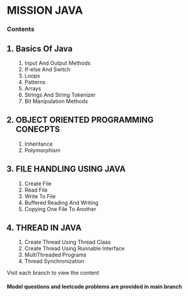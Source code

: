 # MISSION JAVA

<h3>Contents</h3>
<OL>
<h2><LI>Basics Of Java</LI></h2>
  <OL>
    <LI>Input And Output Methods</LI>
    <LI>If-else And Switch</LI>
    <LI>Loops</LI>
    <LI>Patterns</LI>
    <LI>Arrays</LI>
    <LI>Strings And String Tokenizer</LI>
    <LI>Bit Manipulation Methods</LI>
  </OL>
  <h2><LI>OBJECT ORIENTED PROGRAMMING CONECPTS</LI></h2>
  <OL>
    <LI>Inheritance</LI>
    <LI>Polymorphism</LI>
  </OL>
  <h2><LI>FILE HANDLING USING JAVA</LI></h2>
  <OL>
    <LI>Create File</LI>
    <LI>Read File</LI>
    <LI>Write To File</LI>
    <LI>Buffered Reading And Writing</LI>
    <LI>Copying One File To Another</LI>
    </OL>
  <h2><LI>THREAD IN JAVA</LI></h2>
  <OL>
    <li>Create Thread Using Thread Claas</li>
    <li>Create Thread Using Runnable Interface</li>
    <li>MultiThreaded Programs</li>
    <li>Thread Synchronization</li>
  </OL>
  </OL>
<p>Visit each branch to view the content</p>
<h4>Model questions and leetcode problems are provided in main branch</h4>

